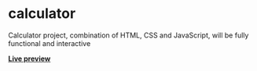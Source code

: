 # calculator
Calculator project, combination of HTML, CSS and JavaScript, will be fully functional and interactive

[**Live preview**](https://safran2k.github.io/calculator/index.html)